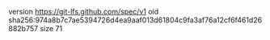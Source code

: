 version https://git-lfs.github.com/spec/v1
oid sha256:974a8b7c7ae5394726d4ea9aaf013d61804c9fa3af76a12cf6f461d26882b757
size 71

